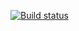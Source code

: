 [![Build status](https://ci.appveyor.com/api/projects/status/4a3n0y1950q97685?svg=true)](https://ci.appveyor.com/project/boroda96/rest) 